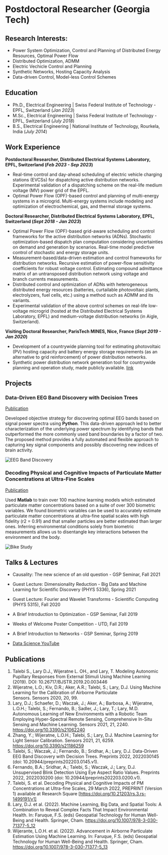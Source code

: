 # Postdoctoral Researcher (Georgia Tech)

## Research Interests: 
- Power System Optimization, Control and Planning of Distributed Energy Resources, Optimal Power Flow
- Distributed Optimization, ADMM
- Electric Vechicle Control and Planning
- Synthetic Networks, Hosting Capacity Analysis
- Data-driven Control, Model-less Control Schemes

## Education
- Ph.D., Electrical Engineering |  Swiss Federal Institute of Technology - EPFL, Switzerland (_Jan 2023_)								       		
- M.Sc., Electrical Engineering	| Swiss Federal Institute of Technology - EPFL, Switzerland (_July 2018_)	 			        		
- B.S., Electrical Engineering | National Institute of Technology, Rourkela, India (_July 2014_)

## Work Experience
**Postdoctoral Researcher, Distributed Electrical Systems Laboratory, EPFL, Switzerland (_Feb 2023 - Sep 2023_)**
- Real-time control and day-ahead scheduling of electric vehicle charging stations (EVCSs) for dispatching active distribution networks. Experimental validation of a dispatching scheme on the real-life medium voltage (MV) power grid of the EPFL.
- Optimal Power Flow (OPF)-based control and planning of multi-energy systems in a microgrid. Multi-energy systems include modeling and optimization of electrochemical, gas, and thermal storage systems.
  
**Doctoral Researcher, Distributed Electrical Systems Laboratory, EPFL, Switzerland (_Sept 2018 - Jan 2023_)**
- Optimal Power Flow (OPF)-based grid-aware scheduling and control frameworks for the active distribution networks (ADNs). Stochastic optimization-based dispatch plan computation considering uncertainties on demand and generation by scenarios. Real-time model predictive control of stochastic and energy storage units.
- Measurement-based/data-driven estimation and control frameworks for distribution networks. Recursive estimation of power-flow sensitivity coefficients for robust voltage control. Estimating compound admittance matrix of an untransposed distribution network using voltage and branch currents measurements.
- Distributed control and optimization of ADNs with heterogeneous distributed energy resources (batteries, curtailable photovoltaic plants, electrolyzers, fuel cells, etc.) using a method such as ADMM and its variants.
- Experimental validation of the above control schemes on real-life low-voltage microgrid (hosted at the  Distributed Electrical Systems Laboratory, EPFL) and medium-voltage distribution networks (in Aigle, Switzerland).

**Visiting Doctoral Researcher, ParisTech MINES, Nice, France (_Sept 2019 - Jan 2020_)**
- Development of a countrywide planning tool for estimating photovoltaic (PV) hosting capacity and battery energy storage requirements (as an alternative to grid reinforcement) of power distribution networks.
- Synthetic power distribution network generation tool for countrywide planning and operation study, made publicly available. [link](https://go.epfl.ch/SwissMVNetworkDB)


## Projects
### Data-Driven EEG Band Discovery with Decision Trees
[Publication](https://www.mdpi.com/1424-8220/22/8/3048)

Developed objective strategy for discovering optimal EEG bands based on signal power spectra using **Python**. This data-driven approach led to better characterization of the underlying power spectrum by identifying bands that outperformed the more commonly used band boundaries by a factor of two. The proposed method provides a fully automated and flexible approach to capturing key signal components and possibly discovering new indices of brain activity.

![EEG Band Discovery](/assets/img/eeg_band_discovery.jpeg)

### Decoding Physical and Cognitive Impacts of Particulate Matter Concentrations at Ultra-Fine Scales
[Publication](https://www.mdpi.com/1424-8220/22/11/4240)

Used **Matlab** to train over 100 machine learning models which estimated particulate matter concentrations based on a suite of over 300 biometric variables. We found biometric variables can be used to accurately estimate particulate matter concentrations at ultra-fine spatial scales with high fidelity (r2 = 0.91) and that smaller particles are better estimated than larger ones. Inferring environmental conditions solely from biometric measurements allows us to disentangle key interactions between the environment and the body.

![Bike Study](/assets/img/bike_study.jpeg)

## Talks & Lectures
- Causality: The new science of an old question - GSP Seminar, Fall 2021
- Guest Lecture: Dimensionality Reduction - Big Data and Machine Learning for Scientific Discovery (PHYS 5336), Spring 2021
- Guest Lecture: Fourier and Wavelet Transforms - Scientific Computing (PHYS 5315), Fall 2020
- A Brief Introduction to Optimization - GSP Seminar, Fall 2019
- Weeks of Welcome Poster Competition - UTD, Fall 2019
- A Brief Introduction to Networks - GSP Seminar, Spring 2019

- [Data Science YouTube](https://www.youtube.com/channel/UCa9gErQ9AE5jT2DZLjXBIdA)

## Publications
1. Talebi S., Lary D.J., Wijeratne L. OH., and Lary, T. Modeling Autonomic Pupillary Responses from External Stimuli Using Machine Learning (2019). DOI: 10.26717/BJSTR.2019.20.003446
2. Wijeratne, L.O.; Kiv, D.R.; Aker, A.R.; Talebi, S.; Lary, D.J. Using Machine Learning for the Calibration of Airborne Particulate Sensors. Sensors 2020, 20, 99.
3. Lary, D.J.; Schaefer, D.; Waczak, J.; Aker, A.; Barbosa, A.; Wijeratne, L.O.H.; Talebi, S.; Fernando, B.; Sadler, J.; Lary, T.; Lary, M.D. Autonomous Learning of New Environments with a Robotic Team Employing Hyper-Spectral Remote Sensing, Comprehensive In-Situ Sensing and Machine Learning. Sensors 2021, 21, 2240. https://doi.org/10.3390/s21062240
4. Zhang, Y.; Wijeratne, L.O.H.; Talebi, S.; Lary, D.J. Machine Learning for Light Sensor Calibration. Sensors 2021, 21, 6259. https://doi.org/10.3390/s21186259
5. Talebi, S.; Waczak, J.; Fernando, B.; Sridhar, A.; Lary, D.J. Data-Driven EEG Band Discovery with Decision Trees. Preprints 2022, 2022030145 (doi: 10.20944/preprints202203.0145.v1).
6. Fernando, B.A.; Sridhar, A.; Talebi, S.; Waczak, J.; Lary, D.J. Unsupervised Blink Detection Using Eye Aspect Ratio Values. Preprints 2022, 2022030200 (doi: 10.20944/preprints202203.0200.v1).
7. Talebi, S. et al. Decoding Physical and Cognitive Impacts of PM Concentrations at Ultra-fine Scales, 29 March 2022, PREPRINT (Version 1) available at Research Square [https://doi.org/10.21203/rs.3.rs-1499191/v1]
8. Lary, D.J. et al. (2022). Machine Learning, Big Data, and Spatial Tools: A Combination to Reveal Complex Facts That Impact Environmental Health. In: Faruque, F.S. (eds) Geospatial Technology for Human Well-Being and Health. Springer, Cham. https://doi.org/10.1007/978-3-030-71377-5_12
9. Wijerante, L.O.H. et al. (2022). Advancement in Airborne Particulate Estimation Using Machine Learning. In: Faruque, F.S. (eds) Geospatial Technology for Human Well-Being and Health. Springer, Cham. https://doi.org/10.1007/978-3-030-71377-5_13
